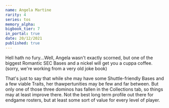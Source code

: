```yaml
---
name: Angela Martine
rarity: 4
series: tos
memory_alpha:
bigbook_tier: 7
in_portal: true
date: 20/12/2021
published: true
---
```


Hell hath no fury...Well, Angela wasn't exactly scorned, but one of the biggest Romantic SEC Bases and a nickel will get you a cuppa coffee. (sorry, we're working from a very old joke book)

That's just to say that while she may have some Shuttle-friendly Bases and a few viable Traits, her thawpertunities may be few and far between. But only one of those three dominos has fallen in the Collections tab, so things may at least improve there. Not the best long term profile out there for endgame rosters, but at least some sort of value for every level of player.
